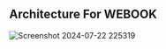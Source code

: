 ## Architecture For WEBOOK

![Screenshot 2024-07-22 225319](https://github.com/user-attachments/assets/993cab1c-a073-4d9f-a61d-dd8c2e07bd08)
